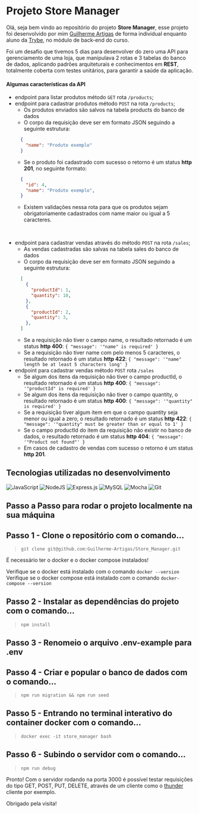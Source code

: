 # Projeto Store Manager

Olá, seja bem vindo ao repositório do projeto **Store Manager**, esse projeto foi desenvolvido por mim [Guilherme Artigas](https://www.linkedin.com/in/guilherme-artigas/) de forma individual enquanto aluno da [Trybe](https://www.betrybe.com/), no módulo de back-end do curso.

Foi um desafio que tivemos 5 dias para desenvolver do zero uma API para gerenciamento de uma loja, que manipulava 2 rotas e 3 tabelas do banco de dados, aplicando padrões arquiteturais e conhecimentos em **REST**, totalmente coberta com testes unitários, para garantir a saúde da aplicação.

#### Algumas características da API
- endpoint para listar produtos método `GET` rota `/products`;
- endpoint para cadastrar produtos método `POST` na rota `/products`;
  - Os produtos enviados são salvos na tabela products do banco de dados
  - O corpo da requisição deve ser em formato JSON seguindo a seguinte estrutura:
  ```json
    {
      "name": "Produto exemplo"
    }
  ```
  - Se o produto foi cadastrado com sucesso o retorno é um status **http 201**, no seguinte formato:
  ```json
    {
      "id": 4,
      "name": "Produto exemplo",
    }
  ```
  - Existem validações nessa rota para que os produtos sejam obrigatoriamente cadastrados com name maior ou igual a 5 caracteres.

<br />

- endpoint para cadastrar vendas através do método `POST` na rota `/sales`;
  - As vendas cadastradas são salvas na tabela sales do banco de dados
  - O corpo da requisição deve ser em formato JSON seguindo a seguinte estrutura:
  ```json
    [
      {
        "productId": 1,
        "quantity": 10,
      },
      {
        "productId": 2,
        "quantity": 3,
      },
    ]
  ```
  - Se a requisição não tiver o campo name, o resultado retornado é um status **http 400**: `{ "message": '"name" is required' }`
  - Se a requisição não tiver name com pelo menos 5 caracteres, o resultado retornado é um status **http 422**: `{ "message": '"name" length be at least 5 characters long' }`
- endpoint para cadastrar vendas método `POST` rota `/sales`
  - Se algum dos itens da requisição não tiver o campo productId, o resultado retornado é um status **http 400**: `{ "message": '"productId" is required' }`
  - Se algum dos itens da requisição não tiver o campo quantity, o resultado retornado é um status **http 400**: `{ "message": '"quantity" is required' }`
  - Se a requisição tiver algum item em que o campo quantity seja menor ou igual a zero, o resultado retornado é um status **http 422**: `{ "message": '"quantity" must be greater than or equal to 1' }`
  - Se o campo productId do item da requisição não existir no banco de dados, o resultado retornado é um status **http 404**: `{ "message": '"Product not found"' }`
  - Em casos de cadastro de vendas com sucesso o retorno é um status **http 201**.

## Tecnologias utilizadas no desenvolvimento

![JavaScript](https://img.shields.io/badge/JavaScript-323330?style=for-the-badge&logo=javascript&logoColor=F7DF1E) ![NodeJS](https://img.shields.io/badge/Node.js-43853D?style=for-the-badge&logo=node.js&logoColor=white) ![Express.js](https://img.shields.io/badge/express.js-%23404d59.svg?style=for-the-badge&logo=express&logoColor=%2361DAFB) ![MySQL](https://img.shields.io/badge/MySQL-005C84?style=for-the-badge&logo=mysql&logoColor=white) ![Mocha](https://img.shields.io/badge/mocha.js-323330?style=for-the-badge&logo=mocha&logoColor=Brown) ![Git](https://img.shields.io/badge/GIT-E44C30?style=for-the-badge&logo=git&logoColor=white)

## Passo a Passo para rodar o projeto localmente na sua máquina

## Passo 1 - Clone o repositório com o comando...
> `git clone git@github.com:Guilherme-Artigas/Store_Manager.git`

É necessário ter o docker e o docker compose instalados!

Verifique se o docker está instalado com o comando `docker --version`
Verifique se o docker compose está instalado com o comando `docker-compose --version`

## Passo 2 - Instalar as dependências do projeto com o comando...
> `npm install`

## Passo 3 - Renomeio o arquivo .env-example para .env

## Passo 4 - Criar e popular o banco de dados com o comando...
> `npm run migration && npm run seed`

## Passo 5 - Entrando no terminal interativo do container docker com o comando...
> `docker exec -it store_manager bash`

## Passo 6 - Subindo o servidor com o comando...
> `npm run debug`

Pronto! Com o servidor rodando na porta 3000 é possível testar requisições do tipo GET, POST, PUT, DELETE, através de um cliente como o [thunder](https://marketplace.visualstudio.com/items?itemName=rangav.vscode-thunder-client) cliente por exemplo.

Obrigado pela visita!
